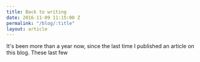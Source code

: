 ```yaml
---
title: Back to writing
date: 2016-11-09 11:15:00 Z
permalink: "/blog/:title"
layout: article
---
```


It's been more than a year now, since the last time I published an article on this blog. These last few